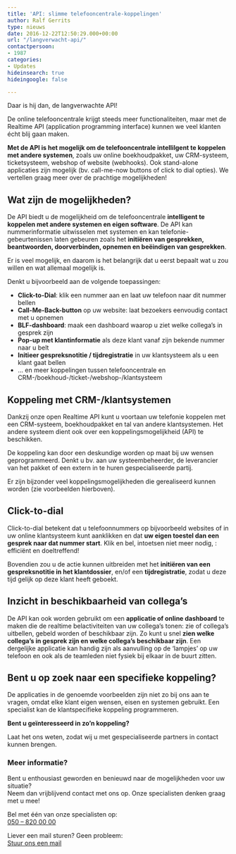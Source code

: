 ```yaml
---
title: 'API: slimme telefooncentrale-koppelingen'
author: Ralf Gerrits
type: nieuws
date: 2016-12-22T12:50:29.000+00:00
url: "/langverwacht-api/"
contactpersoon:
- 1987
categories:
- Updates
hideinsearch: true
hideingoogle: false

---
```

Daar is hij dan, de langverwachte API!
  
De online telefooncentrale krijgt steeds meer functionaliteiten, maar met de Realtime API (application programming interface) kunnen we veel klanten écht blij gaan maken. 

<!--more-->

**Met de API is het mogelijk om de telefooncentrale intellilgent te koppelen met andere systemen**, zoals uw online boekhoudpakket, uw CRM-systeem, ticketsysteem, webshop of website (webhooks). Ook stand-alone applicaties zijn mogelijk (bv. call-me-now buttons of click to dial opties). We vertellen graag meer over de prachtige mogelijkheden!

## Wat zijn de mogelijkheden?

De API biedt u de mogelijkheid om de telefooncentrale **intelligent te koppelen met andere systemen en eigen software**. De API kan nummerinformatie uitwisselen met systemen en kan telefonie-gebeurtenissen laten gebeuren zoals het **initiëren van gesprekken, beantwoorden, doorverbinden, opnemen en beëindigen van gesprekken**.
  
Er is veel mogelijk, en daarom is het belangrijk dat u eerst bepaalt wat u zou willen en wat allemaal mogelijk is.
  
Denkt u bijvoorbeeld aan de volgende toepassingen: 

  * **Click-to-Dial**: klik een nummer aan en laat uw telefoon naar dit nummer bellen 
  * **Call-Me-Back-button** op uw website: laat bezoekers eenvoudig contact met u opnemen
  * **BLF-dashboard**: maak een dashboard waarop u ziet welke collega&#8217;s in gesprek zijn
  * **Pop-up met klantinformatie** als deze klant vanaf zijn bekende nummer naar u belt 
  * **Initieer gespreksnotitie / tijdregistratie** in uw klantsysteem als u een klant gaat bellen
  * &#8230; en meer koppelingen tussen telefooncentrale en CRM-/boekhoud-/ticket-/webshop-/klantsysteem 

## Koppeling met CRM-/klantsystemen

Dankzij onze open Realtime API kunt u voortaan uw telefonie koppelen met een CRM-systeem, boekhoudpakket en tal van andere klantsystemen. Het andere systeem dient ook over een koppelingsmogelijkheid (API) te beschikken.
  
De koppeling kan door een deskundige worden op maat bij uw wensen geprogrammeerd. Denkt u bv. aan uw systeembeheerder, de leverancier van het pakket of een extern in te huren gespecialiseerde partij.
  
Er zijn bijzonder veel koppelingsmogelijkheden die gerealiseerd kunnen worden (zie voorbeelden hierboven). 

## Click-to-dial

Click-to-dial betekent dat u telefoonnummers op bijvoorbeeld websites of in uw online klantsysteem kunt aanklikken en dat **uw eigen toestel dan een gesprek naar dat nummer start**. Klik en bel, intoetsen niet meer nodig, : efficiënt en doeltreffend!
  
Bovendien zou u de actie kunnen uitbreiden met het **initiëren van een gespreksnotitie in het klantdossier**, en/of een **tijdregistratie**, zodat u deze tijd gelijk op deze klant heeft geboekt. 

## Inzicht in beschikbaarheid van collega&#8217;s

De API kan ook worden gebruikt om een **applicatie of online dashboard** te maken die de realtime belactiviteiten van uw collega&#8217;s tonen: zie of collega&#8217;s uitbellen, gebeld worden of beschikbaar zijn. Zo kunt u snel **zien welke collega&#8217;s in gesprek zijn en welke collega&#8217;s beschikbaar zijn**. Een dergelijke applicatie kan handig zijn als aanvulling op de &#8216;lampjes&#8217; op uw telefoon en ook als de teamleden niet fysiek bij elkaar in de buurt zitten. 

## Bent u op zoek naar een specifieke koppeling? 

De applicaties in de genoemde voorbeelden zijn niet zo bij ons aan te vragen, omdat elke klant eigen wensen, eisen en systemen gebruikt. Een specialist kan de klantspecifieke koppeling programmeren.
  
**Bent u geïnteresseerd in zo&#8217;n koppeling?** 
  
Laat het ons weten, zodat wij u met gespecialiseerde partners in contact kunnen brengen. 

<div class='callout'>
  <h3>
    Meer informatie?
  </h3>
  
  <p>
    Bent u enthousiast geworden en benieuwd naar de mogelijkheden voor uw situatie?<br /> Neem dan vrijblijvend contact met ons op. Onze specialisten denken graag met u mee!
  </p>
  
  <div class="address-phone">
    <p>
      Bel met één van onze specialisten op: <br /> <a href="tel:+31508200000">050 &#8211; 820 00 00 </a>
    </p>
  </div>
  
  <div class="address-mail">
    <p>
      Liever een mail sturen? Geen probleem: <br /> <a href="https://www.callvoiptelefonie.nl/contact/hulp-nodig/">Stuur ons een mail</a>
    </p>
  </div>